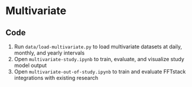 # Multivariate

## Code
1. Run `data/load-multivariate.py` to load multivariate datasets at daily, monthly, and yearly intervals
2. Open `multivariate-study.ipynb` to train, evaluate, and visualize study model output
3. Open `multivariate-out-of-study.ipynb` to train and evaluate FFTstack integrations with existing research
